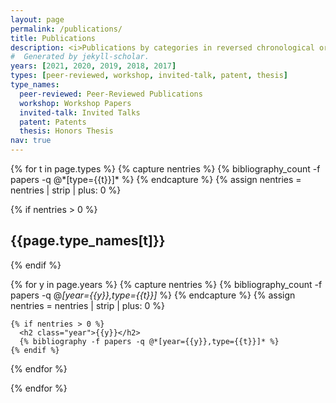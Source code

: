 ```yaml
---
layout: page
permalink: /publications/
title: Publications
description: <i>Publications by categories in reversed chronological order.</i>
#  Generated by jekyll-scholar.
years: [2021, 2020, 2019, 2018, 2017]
types: [peer-reviewed, workshop, invited-talk, patent, thesis]
type_names:
  peer-reviewed: Peer-Reviewed Publications
  workshop: Workshop Papers
  invited-talk: Invited Talks
  patent: Patents
  thesis: Honors Thesis
nav: true
---
```


<div class="publications">
{% for t in page.types %}
  {% capture nentries %}
      {% bibliography_count -f papers -q @*[type={{t}}]* %}
    {% endcapture %}
    <!-- https://stackoverflow.com/questions/27198710/convert-string-to-integer-in-shopify-liquid -->
    {% assign nentries = nentries | strip | plus: 0 %}

  {% if nentries > 0 %}
    <h2>{{page.type_names[t]}}</h2>
  {% endif %}

  {% for y in page.years %}
    {% capture nentries %}
      {% bibliography_count -f papers -q @*[year={{y}},type={{t}}]* %}
    {% endcapture %}
    {% assign nentries = nentries | strip | plus: 0 %}
    
    {% if nentries > 0 %}
      <h2 class="year">{{y}}</h2>
      {% bibliography -f papers -q @*[year={{y}},type={{t}}]* %}
    {% endif %}
  {% endfor %}

{% endfor %}

</div>
